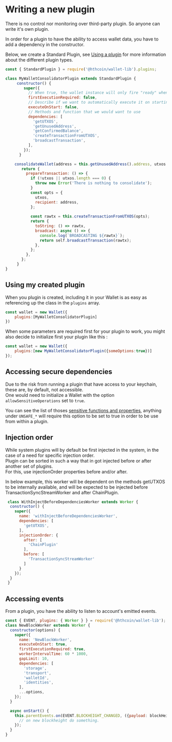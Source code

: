 # Writing a new plugin

There is no control nor monitoring over third-party plugin. So anyone can write it's own plugin. 

In order for a plugin to have the ability to access wallet data, you have to add a dependency in the constructor.

Below, we create a Standard Plugin, see [Using a plugin](plugins/using-a-plugin.md) for more information about the different plugin types.

```js
const { StandardPlugin } = require('@hthcoin/wallet-lib').plugins;

class MyWalletConsolidatorPlugin extends StandardPlugin { 
     constructor() {
        super({
          // When true, the wallet instance will only fire "ready" when a first execution of the plugin has happen.
          firstExecutionRequired: false,
          // Describe if we want to automatically execute it on starting up an account.
          executeOnStart: false,
          // Methods and function that we would want to use
          dependencies: [
            'getUTXOS',
            'getUnusedAddress',
            'getConfirmedBalance',
            'createTransactionFromUTXOS',
            'broadcastTransaction',
          ],
        });
      }

    consolidateWallet(address = this.getUnusedAddress().address, utxos = this.getUTXOS()) {
       return {
         prepareTransaction: () => {
           if (!utxos || utxos.length === 0) {
             throw new Error('There is nothing to consolidate');
           }
           const opts = {
             utxos,
             recipient: address,
           };
    
           const rawtx = this.createTransactionFromUTXOS(opts);
           return {
             toString: () => rawtx,
             broadcast: async () => {
               console.log(`BROADCASTING ${rawtx}`);
               return self.broadcastTransaction(rawtx);
             },
           };
         },
       };
     }
}
```

## Using my created plugin

When you plugin is created, including it in your Wallet is as easy as referencing up the class in the `plugins` array. 

```js 
const wallet = new Wallet({
    plugins:[MyWalletConsolidatorPlugin]
})
```

When some parameters are required first for your plugin to work, you might also decide to initialize first your plugin like this : 

```js 
const wallet = new Wallet({
    plugins:[new MyWalletConsolidatorPlugin({someOptions:true})]
});
```

## Accessing secure dependencies 

Due to the risk from running a plugin that have access to your keychain, these are, by default, not accessible.  
One would need to initialize a Wallet with the option `allowSensitiveOperations` set to `true`.  

You can see the list of thoses [sensitive functions and properties](https://github.com/MichaelHDesigns/platform/blob/master/packages/wallet-lib/src/CONSTANTS.js#L67), anything under `UNSAFE_*` will require this option to be set to true in order to be use from within a plugin.  

## Injection order

While system plugins will by default be first injected in the system, in the case of a need for specific injection order.  
Plugin can be sorted in such a way that in got injected before or after another set of plugins.  
For this, use injectionOrder properties before and/or after.  


In below example, this worker will be dependent on the methods getUTXOS to be internally available, and will be expected to be injected before TransactionSyncStreamWorker and after ChainPlugin.  

```js 
 class WithInjectBeforeDependenciesWorker extends Worker {
  constructor() {
    super({
      name: 'withInjectBeforeDependenciesWorker',
      dependencies: [
        'getUTXOS',
      ],
      injectionOrder: {
        after: [
          'ChainPlugin'
        ],
        before: [
          'TransactionSyncStreamWorker'
        ]
      }
    });
  }
 }
  ```

## Accessing events 

From a plugin, you have the ability to listen to account's emitted events. 

```js
const { EVENT, plugins: { Worker } } = require('@hthcoin/wallet-lib');
class NewBlockWorker extends Worker {
  constructor(options) {
    super({
      name: 'NewBlockWorker',
      executeOnStart: true,
      firstExecutionRequired: true,
      workerIntervalTime: 60 * 1000,
      gapLimit: 10,
      dependencies: [
        'storage',
        'transport',
        'walletId',
        'identities',
      ],
      ...options,
    });
  }

  async onStart() {
    this.parentEvents.on(EVENT.BLOCKHEIGHT_CHANGED, ({payload: blockHeight}) => {
      // on new blockheight do something.
    });
  }
}
```
